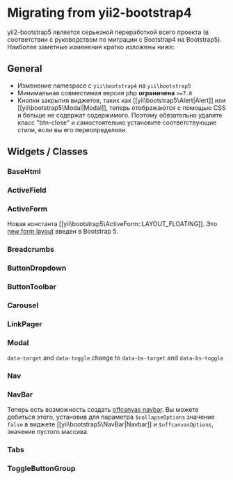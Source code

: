 Migrating from yii2-bootstrap4
==============================

yii2-bootstrap5 является серьезной переработкой всего проекта (в соответствии с руководством по миграции с Bootstrap4 на Bootstrap5).
Наиболее заметные изменения кратко изложены ниже:

## General

* Изменение namespace с `yii\bootstrap4` на `yii\bootstrap5`
* Минимальная совместимая версия php **ограничена** `>=7.0`
* Кнопки закрытия виджетов, таких как [[yii\bootstrap5\Alert|Alert]] или [[yii\bootstrap5\Modal|Modal]], теперь отображаются
с помощью CSS и больше не содержат содержимого. Поэтому обязательно удалите класс "btn-close" и самостоятельно установите соответствующие стили, если вы его переопределяли.


## Widgets / Classes

### BaseHtml

### ActiveField

### ActiveForm

Новая константа [[yii\bootstrap5\ActiveForm::LAYOUT_FLOATING]]. Это
[new form layout](https://getbootstrap.com/docs/5.1/forms/floating-labels/) введен в Bootstrap 5.

### Breadcrumbs

### ButtonDropdown

### ButtonToolbar

### Carousel

### LinkPager

### Modal

`data-target` and `data-toggle` change to `data-bs-target` and `data-bs-toggle`

### Nav

### NavBar

Теперь есть возможность создать [offcanvas navbar](https://getbootstrap.com/docs/5.1/components/navbar/#offcanvas).
Вы можете добиться этого, установив для параметра `$collapseOptions` значение `false` в виджете [[yii\bootstrap5\NavBar|Navbar]] и
`$offcanvasOptions`, значение пустого массива.

### Tabs

### ToggleButtonGroup
